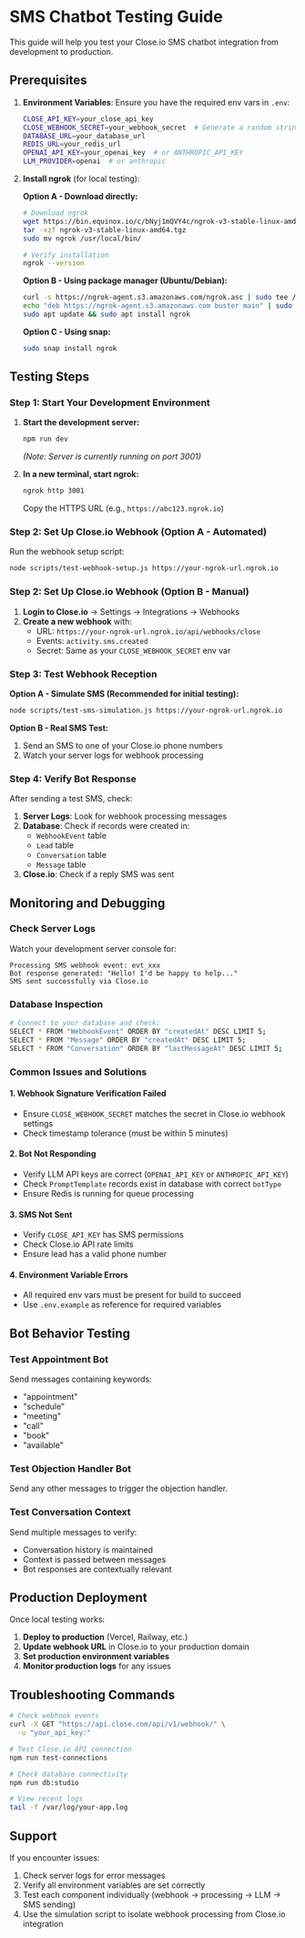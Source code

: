 # SMS Chatbot Testing Guide

This guide will help you test your Close.io SMS chatbot integration from development to production.

## Prerequisites

1. **Environment Variables**: Ensure you have the required env vars in `.env`:
   ```bash
   CLOSE_API_KEY=your_close_api_key
   CLOSE_WEBHOOK_SECRET=your_webhook_secret  # Generate a random string
   DATABASE_URL=your_database_url
   REDIS_URL=your_redis_url
   OPENAI_API_KEY=your_openai_key  # or ANTHROPIC_API_KEY
   LLM_PROVIDER=openai  # or anthropic
   ```

2. **Install ngrok** (for local testing):
   
   **Option A - Download directly:**
   ```bash
   # Download ngrok
   wget https://bin.equinox.io/c/bNyj1mQVY4c/ngrok-v3-stable-linux-amd64.tgz
   tar -xzf ngrok-v3-stable-linux-amd64.tgz
   sudo mv ngrok /usr/local/bin/
   
   # Verify installation
   ngrok --version
   ```
   
   **Option B - Using package manager (Ubuntu/Debian):**
   ```bash
   curl -s https://ngrok-agent.s3.amazonaws.com/ngrok.asc | sudo tee /etc/apt/trusted.gpg.d/ngrok.asc >/dev/null
   echo "deb https://ngrok-agent.s3.amazonaws.com buster main" | sudo tee /etc/apt/sources.list.d/ngrok.list
   sudo apt update && sudo apt install ngrok
   ```
   
   **Option C - Using snap:**
   ```bash
   sudo snap install ngrok
   ```

## Testing Steps

### Step 1: Start Your Development Environment

1. **Start the development server:**
   ```bash
   npm run dev
   ```
   *(Note: Server is currently running on port 3001)*

2. **In a new terminal, start ngrok:**
   ```bash
   ngrok http 3001
   ```
   
   Copy the HTTPS URL (e.g., `https://abc123.ngrok.io`)

### Step 2: Set Up Close.io Webhook (Option A - Automated)

Run the webhook setup script:
```bash
node scripts/test-webhook-setup.js https://your-ngrok-url.ngrok.io
```

### Step 2: Set Up Close.io Webhook (Option B - Manual)

1. **Login to Close.io** → Settings → Integrations → Webhooks
2. **Create a new webhook** with:
   - URL: `https://your-ngrok-url.ngrok.io/api/webhooks/close`
   - Events: `activity.sms.created`
   - Secret: Same as your `CLOSE_WEBHOOK_SECRET` env var

### Step 3: Test Webhook Reception

**Option A - Simulate SMS (Recommended for initial testing):**
```bash
node scripts/test-sms-simulation.js https://your-ngrok-url.ngrok.io
```

**Option B - Real SMS Test:**
1. Send an SMS to one of your Close.io phone numbers
2. Watch your server logs for webhook processing

### Step 4: Verify Bot Response

After sending a test SMS, check:

1. **Server Logs**: Look for webhook processing messages
2. **Database**: Check if records were created in:
   - `WebhookEvent` table
   - `Lead` table  
   - `Conversation` table
   - `Message` table
3. **Close.io**: Check if a reply SMS was sent

## Monitoring and Debugging

### Check Server Logs
Watch your development server console for:
```
Processing SMS webhook event: evt_xxx
Bot response generated: "Hello! I'd be happy to help..."
SMS sent successfully via Close.io
```

### Database Inspection
```bash
# Connect to your database and check:
SELECT * FROM "WebhookEvent" ORDER BY "createdAt" DESC LIMIT 5;
SELECT * FROM "Message" ORDER BY "createdAt" DESC LIMIT 5;
SELECT * FROM "Conversation" ORDER BY "lastMessageAt" DESC LIMIT 5;
```

### Common Issues and Solutions

#### 1. Webhook Signature Verification Failed
- Ensure `CLOSE_WEBHOOK_SECRET` matches the secret in Close.io webhook settings
- Check timestamp tolerance (must be within 5 minutes)

#### 2. Bot Not Responding
- Verify LLM API keys are correct (`OPENAI_API_KEY` or `ANTHROPIC_API_KEY`)
- Check `PromptTemplate` records exist in database with correct `botType`
- Ensure Redis is running for queue processing

#### 3. SMS Not Sent
- Verify `CLOSE_API_KEY` has SMS permissions
- Check Close.io API rate limits
- Ensure lead has a valid phone number

#### 4. Environment Variable Errors
- All required env vars must be present for build to succeed
- Use `.env.example` as reference for required variables

## Bot Behavior Testing

### Test Appointment Bot
Send messages containing keywords:
- "appointment"
- "schedule" 
- "meeting"
- "call"
- "book"
- "available"

### Test Objection Handler Bot  
Send any other messages to trigger the objection handler.

### Test Conversation Context
Send multiple messages to verify:
- Conversation history is maintained
- Context is passed between messages
- Bot responses are contextually relevant

## Production Deployment

Once local testing works:

1. **Deploy to production** (Vercel, Railway, etc.)
2. **Update webhook URL** in Close.io to your production domain
3. **Set production environment variables**
4. **Monitor production logs** for any issues

## Troubleshooting Commands

```bash
# Check webhook events
curl -X GET "https://api.close.com/api/v1/webhook/" \
  -u "your_api_key:"

# Test Close.io API connection  
npm run test-connections

# Check database connectivity
npm run db:studio

# View recent logs
tail -f /var/log/your-app.log
```

## Support

If you encounter issues:
1. Check server logs for error messages
2. Verify all environment variables are set correctly
3. Test each component individually (webhook → processing → LLM → SMS sending)
4. Use the simulation script to isolate webhook processing from Close.io integration